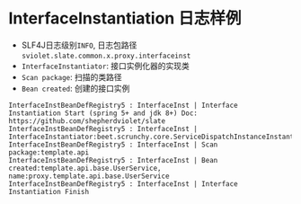 # InterfaceInstantiation 日志样例

* SLF4J日志级别`INFO`, 日志包路径`sviolet.slate.common.x.proxy.interfaceinst`
* `InterfaceInstantiator`: 接口实例化器的实现类
* `Scan package`: 扫描的类路径
* `Bean created`: 创建的接口实例

```text
InterfaceInstBeanDefRegistry5 : InterfaceInst | Interface Instantiation Start (spring 5+ and jdk 8+) Doc: https://github.com/shepherdviolet/slate
InterfaceInstBeanDefRegistry5 : InterfaceInst | InterfaceInstantiator:beet.scrunchy.core.ServiceDispatchInstanceInstantiator
InterfaceInstBeanDefRegistry5 : InterfaceInst | Scan package:template.api
InterfaceInstBeanDefRegistry5 : InterfaceInst | Bean created:template.api.base.UserService, name:proxy.template.api.base.UserService
InterfaceInstBeanDefRegistry5 : InterfaceInst | Interface Instantiation Finish
```

